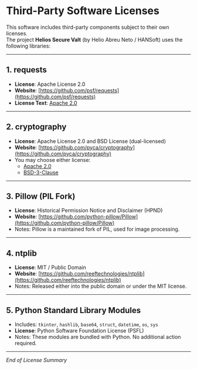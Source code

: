 # Third-Party Software Licenses

This software includes third-party components subject to their own licenses.  
The project **Helios Secure Valt** (by Helio Abreu Neto / HANSoft) uses the following libraries:

---

## 1. requests
- **License**: Apache License 2.0  
- **Website**: [https://github.com/psf/requests](https://github.com/psf/requests)  
- **License Text**: [Apache 2.0](http://www.apache.org/licenses/LICENSE-2.0)

---

## 2. cryptography
- **License**: Apache License 2.0 and BSD License (dual-licensed)  
- **Website**: [https://github.com/pyca/cryptography](https://github.com/pyca/cryptography)  
- You may choose either license:  
  - [Apache 2.0](http://www.apache.org/licenses/LICENSE-2.0)  
  - [BSD-3-Clause](https://opensource.org/licenses/BSD-3-Clause)

---

## 3. Pillow (PIL Fork)
- **License**: Historical Permission Notice and Disclaimer (HPND)  
- **Website**: [https://github.com/python-pillow/Pillow](https://github.com/python-pillow/Pillow)  
- Notes: Pillow is a maintained fork of PIL, used for image processing.

---

## 4. ntplib
- **License**: MIT / Public Domain  
- **Website**: [https://github.com/reeftechnologies/ntplib](https://github.com/reeftechnologies/ntplib)  
- Notes: Released either into the public domain or under the MIT license.

---

## 5. Python Standard Library Modules
- Includes: `tkinter`, `hashlib`, `base64`, `struct`, `datetime`, `os`, `sys`  
- **License**: Python Software Foundation License (PSFL)  
- Notes: These modules are bundled with Python. No additional action required.

---

_End of License Summary_
